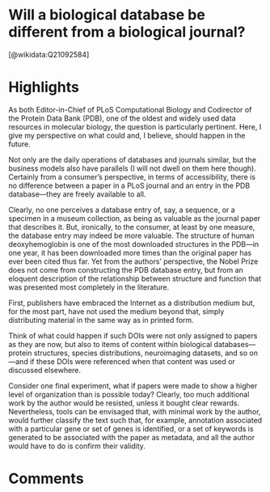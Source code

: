 
Will a biological database be different from a biological journal?
==================================================================
  
  [@wikidata:Q21092584]  

# Highlights

As both Editor-in-Chief of PLoS Computational Biology and Codirector of the Protein Data Bank (PDB), one of the oldest and widely used data resources in molecular biology, the question is particularly pertinent. Here, I give my perspective on what could and, I believe, should happen in the future.

Not only are the daily operations of databases and journals
similar, but the business models also have parallels (I will not dwell on them here though). Certainly from a consumer’s perspective, in terms of accessibility, there is no difference between a paper in a PLoS journal and an entry in the PDB database—they are freely available to all.

Clearly, no one perceives a database entry of, say, a sequence, or a specimen in a museum collection, as being as valuable as the journal paper that describes it. But, ironically, to the consumer, at least by one measure, the database entry may indeed be more valuable. The structure of human deoxyhemoglobin is one of the most downloaded structures in the PDB—in one year, it has been downloaded more times than the original paper has ever been cited thus far. Yet from the authors’ perspective, the Nobel Prize does not come from constructing the PDB database entry, but from an eloquent description of the relationship between structure and function that was presented most completely in the literature.

First, publishers have embraced the Internet as a distribution medium but, for the most part, have not used the medium beyond that, simply distributing material in the same way as in printed form.

Think of what could happen if such DOIs were not only assigned to papers as they are now, but also to items of content within biological databases—protein structures, species distributions, neuroimaging datasets, and so on—and if these DOIs were referenced when that content was used or discussed elsewhere.

Consider one final experiment, what if papers were made to show a higher level of organization than is possible today? Clearly, too much additional work by the author would be resisted, unless it bought clear rewards. Nevertheless, tools can be envisaged that, with minimal work by the author, would further classify the text such that, for example, annotation associated with a particular gene or set of genes is identified, or a set of keywords is generated to be associated with the paper as metadata, and all the author would have to do is confirm their validity.



# Comments

